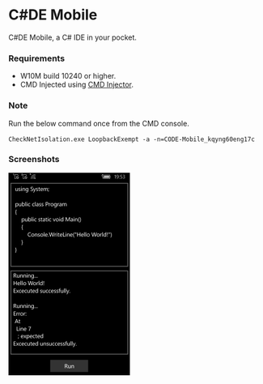 # C#DE Mobile
C#DE Mobile, a C# IDE in your pocket.


### Requirements
* W10M build 10240 or higher.
* CMD Injected using [CMD Injector](https://github.com/fadilfadz01/CMD.Injector).


### Note
 Run the below command once from the CMD console.
```
CheckNetIsolation.exe LoopbackExempt -a -n=CODE-Mobile_kqyng60eng17c
```


### Screenshots
<img src="Images/C%23DE-Mobile.png" alt="Drawing" style="width: 240px;"/>
